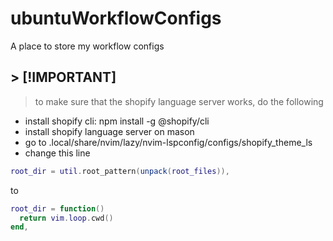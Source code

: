 # ubuntuWorkflowConfigs

A place to store my workflow configs

## > [!IMPORTANT]
>
> to make sure that the shopify language server works, do the following

- install shopify cli: npm install -g @shopify/cli
- install shopify language server on mason
- go to .local/share/nvim/lazy/nvim-lspconfig/configs/shopify_theme_ls
- change this line

```lua
root_dir = util.root_pattern(unpack(root_files)),
```

to

```lua
root_dir = function()
  return vim.loop.cwd()
end,
```
